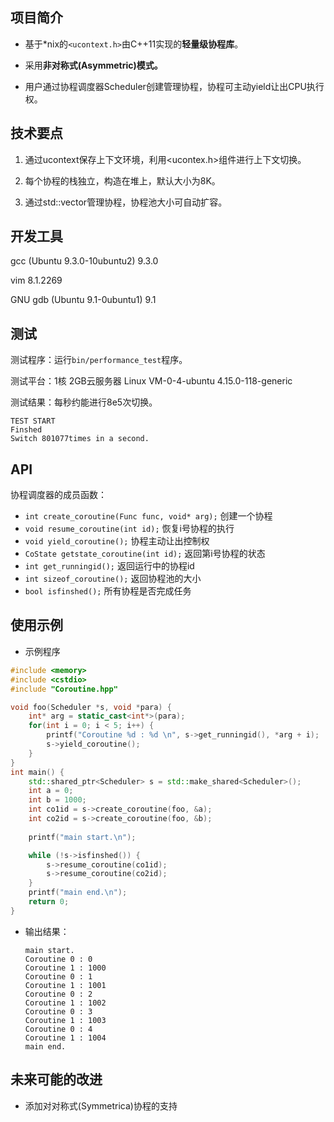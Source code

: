## 项目简介

- 基于*nix的`<ucontext.h>`由C++11实现的**轻量级协程库**。

- 采用**非对称式(Asymmetric)模式。**

- 用户通过协程调度器Scheduler创建管理协程，协程可主动yield让出CPU执行权。

## 技术要点

1. 通过ucontext保存上下文环境，利用<ucontex.h>组件进行上下文切换。

2. 每个协程的栈独立，构造在堆上，默认大小为8K。

3. 通过std::vector管理协程，协程池大小可自动扩容。

## 开发工具

gcc (Ubuntu 9.3.0-10ubuntu2) 9.3.0

vim 8.1.2269

GNU gdb (Ubuntu 9.1-0ubuntu1) 9.1

## 测试

测试程序：运行`bin/performance_test`程序。

测试平台：1核 2GB云服务器  Linux VM-0-4-ubuntu 4.15.0-118-generic

测试结果：每秒约能进行8e5次切换。

```shell
TEST START
Finshed
Switch 801077times in a second.
```

## API

协程调度器的成员函数：  

- `int create_coroutine(Func func, void* arg);`	创建一个协程
- `void resume_coroutine(int id);`	恢复i号协程的执行
- `void yield_coroutine();`	协程主动让出控制权
- `CoState getstate_coroutine(int id);`	返回第i号协程的状态
- `int get_runningid();`	返回运行中的协程id
- `int sizeof_coroutine();`  返回协程池的大小  
- `bool isfinshed();`      所有协程是否完成任务

## 使用示例

- 示例程序

```cpp
#include <memory>
#include <cstdio>
#include "Coroutine.hpp"

void foo(Scheduler *s, void *para) {
    int* arg = static_cast<int*>(para);
    for(int i = 0; i < 5; i++) {
        printf("Coroutine %d : %d \n", s->get_runningid(), *arg + i);
        s->yield_coroutine();
    }
}
int main() {
    std::shared_ptr<Scheduler> s = std::make_shared<Scheduler>();
    int a = 0;
    int b = 1000;
    int co1id = s->create_coroutine(foo, &a);
    int co2id = s->create_coroutine(foo, &b);
    
    printf("main start.\n");

    while (!s->isfinshed()) {
        s->resume_coroutine(co1id);
        s->resume_coroutine(co2id);
    }
    printf("main end.\n");
    return 0;
}
```

- 输出结果：

  ```shell
  main start.
  Coroutine 0 : 0
  Coroutine 1 : 1000
  Coroutine 0 : 1
  Coroutine 1 : 1001
  Coroutine 0 : 2
  Coroutine 1 : 1002
  Coroutine 0 : 3
  Coroutine 1 : 1003
  Coroutine 0 : 4
  Coroutine 1 : 1004
  main end.
  ```

## 未来可能的改进

- 添加对对称式(Symmetrica)协程的支持